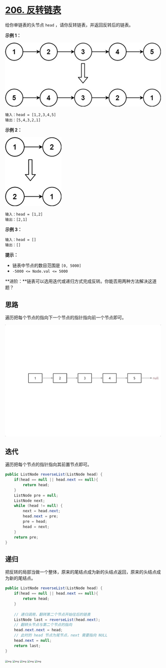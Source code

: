 # [206. 反转链表](https://leetcode.cn/problems/reverse-linked-list/)

给你单链表的头节点 `head` ，请你反转链表，并返回反转后的链表。

**示例 1：**

![img](images/206-1.png)

```
输入：head = [1,2,3,4,5]
输出：[5,4,3,2,1]
```

**示例 2：**

![img](images/206-2.jpg)

```
输入：head = [1,2]
输出：[2,1]
```

**示例 3：**

```
输入：head = []
输出：[]
```

 

**提示：**

- 链表中节点的数目范围是 `[0, 5000]`
- `-5000 <= Node.val <= 5000`

 

**进阶：**链表可以选用迭代或递归方式完成反转。你能否用两种方法解决这道题？

## 思路

遍历把每个节点的指向下一个节点的指针指向前一个节点即可。

![reverse_linked_list](images/206-3.gif)

## 迭代

遍历把每个节点的指针指向其前置节点即可。

```java
public ListNode reverseList(ListNode head) {
    if(head == null || head.next == null){
        return head;
    }
	ListNode pre = null;
    ListNode next;
    while (head != null) {
        next = head.next;
        head.next = pre;
        pre = head;
        head = next;
    }
    return pre;
}
```

## 递归

把反转的局部当做一个整体，原来的尾结点成为新的头结点返回，原来的头结点成为新的尾结点。

```java
public ListNode reverseList(ListNode head) {
    if(head == null || head.next == null){
        return head;
    }
    
    // 递归调用，翻转第二个节点开始往后的链表
    ListNode last = reverseList(head.next);
    // 翻转头节点与第二个节点的指向
    head.next.next = head;
    // 此时的 head 节点为尾节点，next 需要指向 NULL
    head.next = null;
    return last;
}
```

<img src="https://gblobscdn.gitbook.com/assets%2F-McgKdLMgKGHf9UIOZCM%2Fsync%2Fb9fff89cb1f69f93555c158bee3adce9ca8d7487.jpg?alt=media" alt="img" style="zoom:50%;" />

<img src="https://gblobscdn.gitbook.com/assets%2F-McgKdLMgKGHf9UIOZCM%2Fsync%2Fc244744301acfdaae7b1a26bc92d0d63748ad675.jpg?alt=media" alt="img" style="zoom:50%;" />

<img src="https://gblobscdn.gitbook.com/assets%2F-McgKdLMgKGHf9UIOZCM%2Fsync%2Fbe3eed15a20254b8d77d0f33798da8f9bf081b7b.jpg?alt=media" alt="img" style="zoom:50%;" />

<img src="https://gblobscdn.gitbook.com/assets%2F-McgKdLMgKGHf9UIOZCM%2Fsync%2Fbc1a5fa3257a78014037e2e7370fd6e4c804551a.jpg?alt=media" alt="img" style="zoom:50%;" />

<img src="https://gblobscdn.gitbook.com/assets%2F-McgKdLMgKGHf9UIOZCM%2Fsync%2F69362da6835ca739d63b0b54c2220a5f742dd2c7.jpg?alt=media" alt="img" style="zoom:50%;" />

